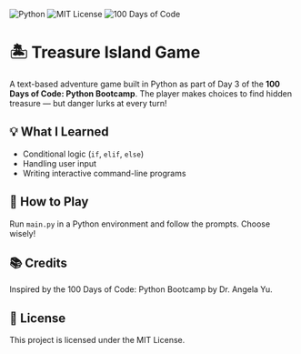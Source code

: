 ![Python](https://img.shields.io/badge/Python-3.10-blue?logo=python)
![MIT License](https://img.shields.io/badge/License-MIT-green)
![100 Days of Code](https://img.shields.io/badge/100DaysOfCode-Day%203-orange)

# 🏝️ Treasure Island Game

A text-based adventure game built in Python as part of Day 3 of the **100 Days of Code: Python Bootcamp**. The player makes choices to find hidden treasure — but danger lurks at every turn!

## 💡 What I Learned
- Conditional logic (`if`, `elif`, `else`)
- Handling user input
- Writing interactive command-line programs

## 🚀 How to Play
Run `main.py` in a Python environment and follow the prompts. Choose wisely!

## 📚 Credits
Inspired by the 100 Days of Code: Python Bootcamp by Dr. Angela Yu.

## 📄 License
This project is licensed under the MIT License.
